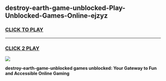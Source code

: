 
## destroy-earth-game-unblocked-Play-Unblocked-Games-Online-ejzyz
<h3>
<a href="https://premium76.site?title=destroy-earth-game-unblocked&ref=25A">CLICK TO PLAY</a></h3>
<hr>

<h3>
<a href="https://premium76.site?title=destroy-earth-game-unblocked&ref=25A">CLICK 2 PLAY</a>
  
</h3>

<a href="https://premium76.site?title=destroy-earth-game-unblocked&ref=25A"><img src="https://clearcache.store/games.png"></a>


**destroy-earth-game-unblocked games unblocked: Your Gateway to Fun and Accessible Online Gaming**
